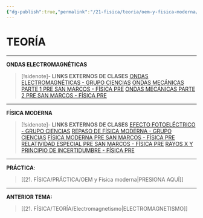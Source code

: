 ```yaml
---
{"dg-publish":true,"permalink":"/21-fisica/teoria/oem-y-fisica-moderna/","tags":["Física","Teoría","Incompleto"]}
---
```


# TEORÍA
---
**ONDAS ELECTROMAGNÉTICAS** 

>[!sidenote]- **LINKS EXTERNOS DE CLASES** 
>[ONDAS ELECTROMAGNÉTICAS - GRUPO CIENCIAS](https://www.youtube.com/watch?v=F5Z8zueOpFQ) 
>[ONDAS MECÁNICAS PARTE 1 PRE SAN MARCOS - FÍSICA PRE](https://www.youtube.com/watch?v=LCpcHhzhyas) 
>[ONDAS MECÁNICAS PARTE 2 PRE SAN MARCOS - FÍSICA PRE](https://www.youtube.com/watch?v=-HxNaEj3xwM) 

---
**FÍSICA MODERNA**

>[!sidenote]- **LINKS EXTERNOS DE CLASES** 
>[EFECTO FOTOELÉCTRICO - GRUPO CIENCIAS](https://www.youtube.com/watch?v=TigQ3_hE10U)
>[REPASO DE FÍSICA MODERNA - GRUPO CIENCIAS](https://www.youtube.com/watch?v=5CutxLe6lac) 
>[FÍSICA MODERNA PRE SAN MARCOS - FÍSICA PRE](https://youtu.be/gXHb_R_rcwQ?si=IhjW0pBoI5Lsk074) 
>[RELATIVIDAD ESPECIAL PRE SAN MARCOS - FÍSICA PRE](https://youtu.be/pGZO0joG7-c?si=Hs7ooHr357v03PV0) 
>[RAYOS X Y PRINCIPIO DE INCERTIDUMBRE - FÍSICA PRE](https://youtu.be/d12SHuQ3gMM?si=Dr4ju08V9MddOmgg) 



---
**PRÁCTICA**:
>[[21. FÍSICA/PRÁCTICA/OEM y Física moderna\|PRESIONA AQUÍ]]

---
**ANTERIOR TEMA:** 
>[[21. FÍSICA/TEORÍA/Electromagnetismo\|ELECTROMAGNETISMO]]

